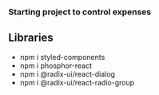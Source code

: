 ### Starting project to control expenses

## Libraries
  - npm i styled-components
  - npm i phosphor-react
  - npm i @radix-ui/react-dialog
  - npm i @radix-ui/react-radio-group

